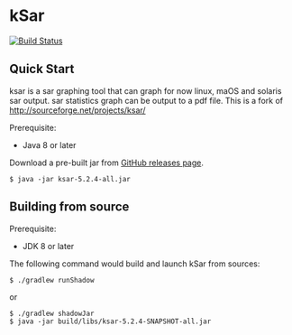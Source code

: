 kSar
====

[![Build Status](https://github.com/vlsi/ksar/workflows/Test/badge.svg?branch=master)](https://github.com/vlsi/ksar/actions?query=branch%3Amaster)

Quick Start
-----------

ksar is a sar graphing tool that can graph for now linux, maOS and solaris sar output. sar statistics graph can be output to a pdf file.
This is a fork of http://sourceforge.net/projects/ksar/

Prerequisite:

- Java 8 or later

Download a pre-built jar from [GitHub releases page](https://github.com/vlsi/ksar/releases).

```
$ java -jar ksar-5.2.4-all.jar
```

Building from source
--------------------

Prerequisite:

- JDK 8 or later

The following command would build and launch kSar from sources:

```
$ ./gradlew runShadow
```

or

```
$ ./gradlew shadowJar
$ java -jar build/libs/ksar-5.2.4-SNAPSHOT-all.jar
```
